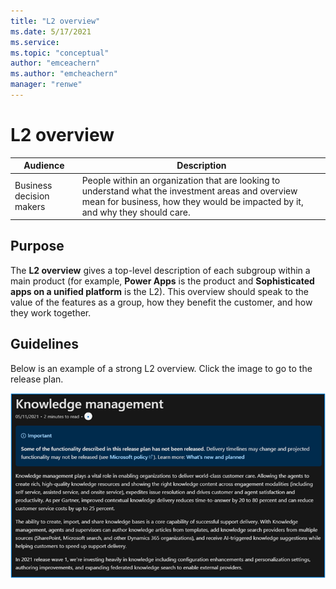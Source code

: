```yaml
---
title: "L2 overview"
ms.date: 5/17/2021
ms.service: 
ms.topic: "conceptual"
author: "emceachern"
ms.author: "emcheachern"
manager: "renwe"
---
```



# L2 overview

| Audience | Description |
|-------------|------------|
| Business decision makers | People within an organization that are looking to understand what the investment areas and overview mean for business, how they would be impacted by it, and why they should care. |

## Purpose
The **L2 overview** gives a top-level description of each subgroup within a main product (for example, **Power Apps** is the product and **Sophisticated apps on a unified platform** is the L2). This overview should speak to the value of the features as a group, how they benefit the customer, and how they work together.

## Guidelines
Below is an example of a strong L2 overview. Click the image to go to the release plan.  

[![Example of an L2 overview](media/L2overview.png "Example of an L2 overview")](https://docs.microsoft.com/dynamics365-release-plan/2021wave1/service/dynamics365-customer-service/knowledge-management)



